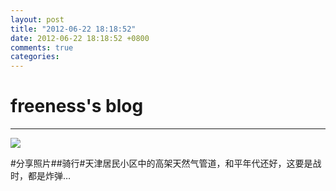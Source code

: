 ```yaml
---
layout: post
title: "2012-06-22 18:18:52"
date: 2012-06-22 18:18:52 +0800
comments: true
categories: 
---
```


# freeness's blog

----------

![](http://okqmqrbgo.bkt.clouddn.com/201206221818521.jpg)

>
\#分享照片\#\#骑行\#天津居民小区中的高架天然气管道，和平年代还好，这要是战时，都是炸弹…